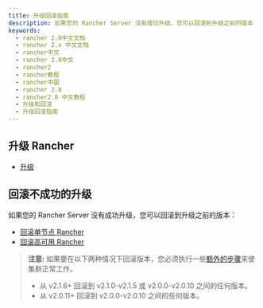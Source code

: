```yaml
---
title: 升级回滚指南
description: 如果您的 Rancher Server 没有成功升级，您可以回滚到升级之前的版本
keywords:
  - rancher 2.0中文文档
  - rancher 2.x 中文文档
  - rancher中文
  - rancher 2.0中文
  - rancher2
  - rancher教程
  - rancher中国
  - rancher 2.0
  - rancher2.0 中文教程
  - 升级和回滚
  - 升级回滚指南
---
```


## 升级 Rancher

- [升级](/docs/upgrades/upgrades/_index)

## 回滚不成功的升级

如果您的 Rancher Server 没有成功升级，您可以回滚到升级之前的版本：

- [回滚单节点 Rancher](/docs/upgrades/rollbacks/single-node-rollbacks/_index)
- [回滚高可用 Rancher](/docs/upgrades/rollbacks/ha-server-rollbacks/_index)

> **注意:** 如果要在以下两种情况下回滚版本，您必须执行一些[额外的步骤](/docs/upgrades/rollbacks/_index)来使集群正常工作。
>
> - 从 v2.1.6+ 回滚到 v2.1.0-v2.1.5 或 v2.0.0-v2.0.10 之间的任何版本。
> - 从 v2.0.11+ 回滚到 v2.0.0-v2.0.10 之间的任何版本。
